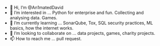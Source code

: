 - 👋 Hi, I’m @An1matedDavid
- 👀 I’m interested in ... Python for enterprise and fun. Collecting and analysing data. Games. 
- 🌱 I’m currently learning ... SonarQube, Tox, SQL security practices, ML basics, how the internet works.
- 💞️ I’m looking to collaborate on ... data projects, games, charity projects.
- 📫 How to reach me ... pull request.

<!---
An1matedDavid/An1matedDavid is a ✨ special ✨ repository because its `README.md` (this file) appears on your GitHub profile.
You can click the Preview link to take a look at your changes.
--->
